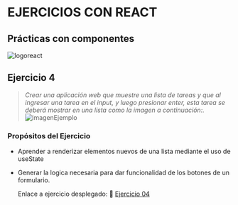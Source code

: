 # EJERCICIOS CON REACT

## Prácticas con componentes

![logoreact](https://www.patterns.dev/img/reactjs/react-logo@3x.svg)

## Ejercicio 4

> _Crear una aplicación web que  muestre una lista de tareas y que al ingresar una tarea en el input, y luego presionar enter, esta tarea se deberá mostrar en una lista como la imagen a continuación:._
![imagenEjemplo](https://github.com/Moricegram/ReactTP04/blob/main/ejemplo04.jpeg)

### Propósitos del Ejercicio

- Aprender a renderizar elementos nuevos de una lista mediante el uso de useState
- Generar la logica necesaria para dar funcionalidad de los botones de un formulario.

  Enlace a ejercicio desplegado: 🔗
  [Ejercicio 04](https://)
